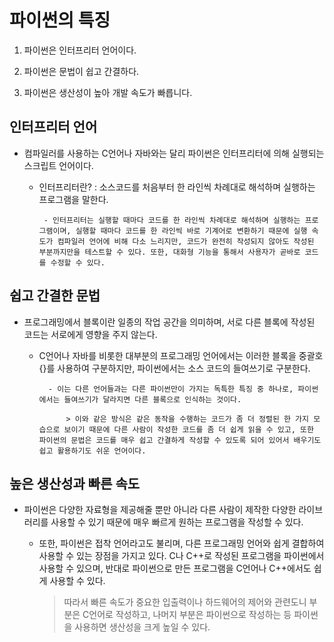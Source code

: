 # 파이썬의 특징

1. 파이썬은 인터프리터 언어이다.

2. 파이썬은 문법이 쉽고 간결하다.

3. 파이썬은 생산성이 높아 개발 속도가 빠릅니다.



## 인터프리터 언어

- 컴파일러를 사용하는 C언어나 자바와는 달리 파이썬은 인터프리터에 의해 실행되는 스크립트 언어이다.

     - 인터프리터란? : 소스코드를 처음부터 한 라인씩 차례대로 해석하며 실행하는 프로그램을 말한다. 
        
            - 인터프리터는 실행할 때마다 코드를 한 라인씩 차례대로 해석하며 실행하는 프로그램이며, 실행할 때마다 코드를 한 라인씩 바로 기계어로 변환하기 때문에 실행 속도가 컴파일러 언어에 비해 다소 느리지만, 코드가 완전히 작성되지 않아도 작성된 부분까지만을 테스트할 수 있다. 또한, 대화형 기능을 통해서 사용자가 곧바로 코드를 수정할 수 있다.



## 쉽고 간결한 문법

- 프로그래밍에서 블록이란 일종의 작업 공간을 의미하며, 서로 다른 블록에 작성된 코드는 서로에게 영향을 주지 않는다.

    - C언어나 자바를 비롯한 대부분의 프로그래밍 언어에서는 이러한 블록을 중괄호{}를 사용하여 구분하지만, 파이썬에서는 소스 코드의 들여쓰기로 구분한다. 
            
            - 이는 다른 언어들과는 다른 파이썬만이 가지는 독특한 특징 중 하나로, 파이썬에서는 들여쓰기가 달라지면 다른 블록으로 인식하는 것이다.

                > 이와 같은 방식은 같은 동작을 수행하는 코드가 좀 더 정렬된 한 가지 모습으로 보이기 때문에 다른 사람이 작성한 코드를 좀 더 쉽게 읽을 수 있고, 또한 파이썬의 문법은 코드를 매우 쉽고 간결하게 작성할 수 있도록 되어 있어서 배우기도 쉽고 활용하기도 쉬운 언어이다.

     
 
## 높은 생산성과 빠른 속도

- 파이썬은 다양한 자료형을 제공해줄 뿐만 아니라 다른 사람이 제작한 다양한 라이브러리를 사용할 수 있기 때문에 매우 빠르게 원하는 프로그램을 작성할 수 있다.

    - 또한, 파이썬은 접착 언어라고도 불리며, 다른 프로그래밍 언어와 쉽게 결합하여 사용할 수 있는 장점을 가지고 있다. C나 C++로 작성된 프로그램을 파이썬에서 사용할 수 있으며, 반대로 파이썬으로 만든 프로그램을 C언어나 C++에서도 쉽게 사용할 수 있다. 

        > 따라서 빠른 속도가 중요한 입출력이나 하드웨어의 제어와 관련도니 부분은 C언어로 작성하고, 나머지 부분은 파이썬으로 작성하는 등 파이썬을 사용하면 생산성을 크게 높일 수 있다.

